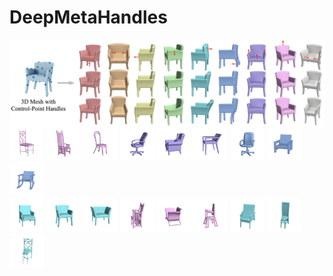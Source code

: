 # DeepMetaHandles

<img src="demo/teaser.jpg" align="center"> 
<div float="center">
<img src="demo/chair0/5c70ab.gif" width="10.9%">
<img src="demo/chair0/11e521.gif" width="10.9%">
<img src="demo/chair0/587ee5.gif" width="10.9%">
<img src="demo/chair7/4a0e7f.gif" width="10.9%">
<img src="demo/chair7/37a095.gif" width="10.9%">
<img src="demo/chair7/a2bffa.gif" width="10.9%">
<img src="demo/chair6/4a0e7f.gif" width="10.9%">
<img src="demo/chair6/9aa05f.gif" width="10.9%">
<img src="demo/chair6/39fee0.gif" width="10.9%">  
</div>
<div float="center">
<img src="demo/chair5/7e4335.gif" width="10.9%">
<img src="demo/chair5/104256.gif" width="10.9%">
<img src="demo/chair5/f76d50.gif" width="10.9%">
<img src="demo/chair9/11e521.gif" width="10.9%">
<img src="demo/chair9/f1563f.gif" width="10.9%">
<img src="demo/chair9/fde8c8.gif" width="10.9%">
<img src="demo/chair13/3e72bf.gif" width="10.9%">
<img src="demo/chair13/5c6c95.gif" width="10.9%">
<img src="demo/chair13/5c70ab.gif" width="10.9%">
</div>
